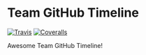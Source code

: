 # Team GitHub Timeline
[![Travis][build-badge]][build]
[![Coveralls][coveralls-badge]][coveralls]

Awesome Team GitHub Timeline!

[build-badge]: https://img.shields.io/travis/ByJIKaHkaz/React_timeline_github_team_activity/master.png?style=flat-square
[build]: https://travis-ci.org/ByJIKaHkaz/React_timeline_github_team_activity

[coveralls-badge]: https://img.shields.io/coveralls/ByJIKaHkaz/React_timeline_github_team_activity/master.png?style=flat-square
[coveralls]: https://coveralls.io/github/ByJIKaHkaz/React_timeline_github_team_activity

